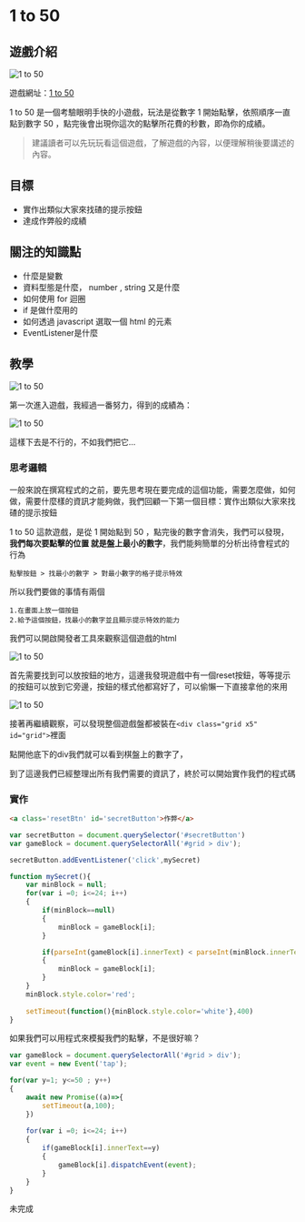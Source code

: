 # 1 to 50

## 遊戲介紹
![1 to 50]()

遊戲網址：[1 to 50](http://zzzscore.com/1to50/en/?ts=1553662600958)

1 to 50 是一個考驗眼明手快的小遊戲，玩法是從數字 1 開始點擊，依照順序一直點到數字 50 ，點完後會出現你這次的點擊所花費的秒數，即為你的成績。

>建議讀者可以先玩玩看這個遊戲，了解遊戲的內容，以便理解稍後要講述的內容。

## 目標
* 實作出類似大家來找碴的提示按鈕
* 達成作弊般的成績


## 關注的知識點
* 什麼是變數
* 資料型態是什麼， number , string 又是什麼
* 如何使用 for 迴圈  
* if 是做什麼用的
* 如何透過 javascript 選取一個 html 的元素
* EventListener是什麼


## 教學


![1 to 50]()

第一次進入遊戲，我經過一番努力，得到的成績為：

![1 to 50]()

這樣下去是不行的，不如我們把它...


### 思考邏輯

一般來說在撰寫程式的之前，要先思考現在要完成的這個功能，需要怎麼做，如何做，需要什麼樣的資訊才能夠做，我們回顧一下第一個目標：實作出類似大家來找碴的提示按鈕

1 to 50 這款遊戲，是從 1 開始點到 50 ，點完後的數字會消失，我們可以發現，**我們每次要點擊的位置 就是盤上最小的數字**，我們能夠簡單的分析出待會程式的行為

	點擊按鈕 > 找最小的數字 > 對最小數字的格子提示特效

所以我們要做的事情有兩個

 	1.在畫面上放一個按鈕
	2.給予這個按鈕，找最小的數字並且顯示提示特效的能力

我們可以開啟開發者工具來觀察這個遊戲的html

![1 to 50]()

首先需要找到可以放按鈕的地方，這邊我發現遊戲中有一個reset按鈕，等等提示的按鈕可以放到它旁邊，按鈕的樣式他都寫好了，可以偷懶一下直接拿他的來用

![1 to 50]()

接著再繼續觀察，可以發現整個遊戲盤都被裝在`<div class="grid x5" id="grid">`裡面

點開他底下的div我們就可以看到棋盤上的數字了，

到了這邊我們已經整理出所有我們需要的資訊了，終於可以開始實作我們的程式碼

### 實作
```HTML
<a class='resetBtn' id='secretButton'>作弊</a>
```

```javascript
var secretButton = document.querySelector('#secretButton')
var gameBlock = document.querySelectorAll('#grid > div');

secretButton.addEventListener('click',mySecret)

function mySecret(){
    var minBlock = null;
    for(var i =0; i<=24; i++)
    {
        if(minBlock==null)
        {
            minBlock = gameBlock[i];
        }

        if(parseInt(gameBlock[i].innerText) < parseInt(minBlock.innerText))
        {
            minBlock = gameBlock[i];
        }
    } 
    minBlock.style.color='red';
	
	setTimeout(function(){minBlock.style.color='white'},400)
}
```



如果我們可以用程式來模擬我們的點擊，不是很好嘛？

```javascript
var gameBlock = document.querySelectorAll('#grid > div');
var event = new Event('tap');

for(var y=1; y<=50 ; y++)
{
	await new Promise((a)=>{
		setTimeout(a,100);
	})
	
    for(var i =0; i<=24; i++)
    {
        if(gameBlock[i].innerText==y)
        {
            gameBlock[i].dispatchEvent(event);
        }
    }
}
```

未完成